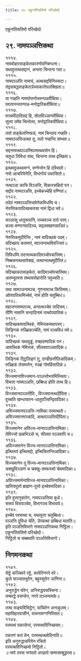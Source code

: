 ```yaml
---
title: ७० एकूनतिंसतिमो परिच्छेदो

---
```

एकूनतिंसतिमो परिच्छेदो  


## २९. नामपञ्ञत्तिकथा

१११४.  
नामवोहारसङ्केतकारणोपनिबन्धना।  
यथावुत्तत्थसद्दानं, अन्तरा चिन्तना गता॥  
१११५.  
नामपञ्ञत्ति नामायं, अत्थसद्दविनिस्सटा।  
तंद्वयाबद्धसङ्केतञेय्याकारोपलक्खिता॥  
१११६.  
या गय्हति नामघोसगोचरुप्पन्नवीथिया।  
पवत्तानन्तरुप्पन्न-मनोद्वारिकवीथिया॥  
१११७.  
मञ्चपीठादिसद्दं हि, सोतविञ्ञाणवीथिया।  
सुत्वा तमेव चिन्तेत्वा, मनोद्वारिकवीथिया॥  
१११८.  
ततो सङ्केतनिप्फन्नं, नामं चिन्ताय गय्हति।  
नामपञ्ञत्तिअत्था तु, ततो गय्हन्ति सम्भवा॥  
१११९.  
सद्दनामत्थपञ्ञत्तिपरमत्थवसेन हि।  
चतुधा तिविधा वाथ, चिन्तना तत्थ इच्छिता॥  
११२०.  
इत्थमट्ठकथामग्गं, वण्णेन्तेन हि दस्सितो।  
नयो आचरियेनेति, विभागोयं पकासितो॥  
११२१.  
नत्थञ्ञा काचि विञ्ञत्ति, विकारसहितो पन।  
सद्दोव नामपञ्ञत्ति, इच्चेकच्चेहि वण्णितं॥  
११२२.  
तदेतं नामपञ्ञत्तिभावेनेकविधम्पि च।  
नेरुत्तिकयादिच्छकवसा नामं द्विधा भवे॥  
११२३.  
सञ्ञासु धातुरूपानि, पच्चयञ्च ततो परम्।  
कत्वा वण्णागमादिञ्च, सद्दलक्खणसाधितं॥  
११२४.  
नेरुत्तिकमुदीरेन्ति , नामं यादिच्छकं पदम्।  
यदिच्छाय कतमत्तं, ब्यञ्जनत्थविवज्जितं॥  
११२५.  
तिविधम्पि तदन्वत्थकादिमञ्चोपचारिमम्।  
निब्बचनत्थसापेक्खं, तत्थान्वत्थमुदीरितं॥  
११२६.  
यदिच्छाकतसङ्केतं, कादिमञ्चोपचारिमम्।  
अतम्भूतस्स तब्भाववोहारोति पवुच्चति॥  
११२७.  
तथा सामञ्ञनामञ्च, गुणनामञ्च कित्तिमम्।  
ओपपातिकमिच्चेवं, नामं होति चतुब्बिधं॥  
११२८.  
महाजनसम्मतञ्च, अन्वत्थञ्चेव तादिसम्।  
तीणि नामानि चन्दादिनामं तत्थोपपातिकं॥  
११२९.  
यादिच्छकमावत्थिकं, नेमित्तकमथापरम्।  
लिङ्गिकं रुळ्हिकञ्चेति, नामं पञ्चविधं भवे॥  
११३०.  
यादिच्छकं यथावुड्ढं, वच्छदम्मादिकं पन।  
आवत्थिकं नेमित्तकं, सीलवापञ्ञवादिकं॥  
११३१.  
लिङ्गिकं दिट्ठलिङ्गं तु, दण्डीछत्तीतिआदिकम्।  
रुळ्हिकं लेसमत्तेन, रुळ्हं गोमहिंसादिकं॥  
११३२.  
विज्जमानाविज्जमान-पञ्ञत्तोभयमिस्सिता।  
विभत्ता नामपञ्ञत्ति, छब्बिधा होति तत्थ हि॥  
११३३.  
विज्जमानपञ्ञत्तीति , विज्जमानत्थदीपिता।  
वुच्चति खन्धायतन-धातुपञ्चिन्द्रियादिका॥  
११३४.  
अविज्जमानपञ्ञत्ति-नामिका परमत्थतो।  
अविज्जमानमञ्चादि, अत्थपञ्ञत्तिदीपिता॥  
११३५.  
विज्जमानेन अविज्ज-मानपञ्ञत्तिनामिका।  
तेविज्जो छळभिञ्ञो च, सीलवा पञ्ञवापि च॥  
११३६.  
अविज्जमानेन विज्ज-मानपञ्ञत्तिनामिका।  
इत्थिरूपं इत्थिसद्दो, इत्थिचित्तन्तिआदिका॥  
११३७.  
विज्जमानेन तु विज्ज-मानपञ्ञत्तिनामिका।  
चक्खुविञ्ञाणं च चक्खु-सम्फस्सो चेवमादिका॥  
११३८.  
अविज्जमानेनाविज्ज-मानपञ्ञत्तिनामिका।  
खत्तियपुत्तो ब्राह्मण-पुत्तो इच्चेवमादिका॥  
११३९.  
इति वुत्तानुसारेन, नामपञ्ञत्तिया बुधो।  
सरूपं विसयञ्चेव, विभागञ्च विभावये॥  
११४०.  
इच्चेवं परमत्था च, यथावुत्ता चतुब्बिधा।  
पञ्ञत्ति दुविधा चेति, ञेय्यत्था छब्बिधा मताति॥  
इति पञ्ञत्तिविभागे नामपञ्ञत्तिकथा निट्ठिता।  
एकूनतिंसतिमो परिच्छेदो।  
निट्ठितो च सब्बथापि पञ्ञत्तिविभागो।  


## निगमनकथा

११४१.  
सेट्ठे कञ्चिवरे रट्ठे, कावेरिनगरे वरे।  
कुले सञ्जातभूतेन, बहुस्सुतेन ञाणिना॥  
११४२.  
अनुरुद्धेन थेरेन, अनिरुद्धयसस्सिना।  
तम्बरट्ठे वसन्तेन, नगरे तञ्जनामके॥  
११४३.  
तत्थ सङ्घविसिट्ठेन, याचितेन अनाकुलम्।  
महाविहारवासीनं, वाचनामग्गनिस्सितं॥  
११४४.  
परमत्थं पकासेन्तं, परमत्थविनिच्छयम्।  
  
पकरणं कतं तेन, परमत्थत्थवेदिनाति॥  
इति अनुरुद्धाचरियेन रचितो  
परमत्थविनिच्छयो निट्ठितो।  
॥ नमो तस्स भगवतो अरहतो सम्मासम्बुद्धस्स॥  